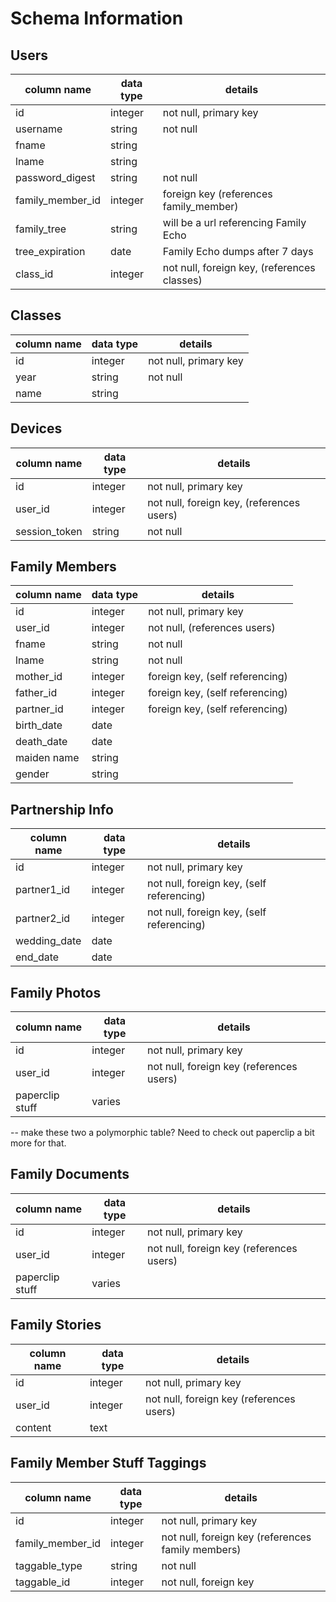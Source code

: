 # Schema Information

## Users

column name       | data type | details
------------------|-----------|-----------------------
id                | integer   | not null, primary key
username          | string    | not null
fname             | string    |
lname             | string    |
password_digest   | string    | not null
family_member_id  | integer   | foreign key (references family_member)
family_tree       | string    | will be a url referencing Family Echo
tree_expiration   | date      | Family Echo dumps after 7 days
class_id          | integer   | not null, foreign key, (references classes)

## Classes

column name   | data type | details
--------------|-----------|-----------------------
id            | integer   | not null, primary key
year          | string    | not null
name          | string    |


## Devices

column name    | data type | details
---------------|-----------|-----------------------
id             | integer   | not null, primary key
user_id        | integer   | not null, foreign key, (references users)
session_token  | string    | not null


## Family Members
column name    | data type | details
---------------|-----------|-----------------------
id             | integer   | not null, primary key
user_id        | integer   | not null, (references users)
fname          | string    | not null
lname          | string    | not null
mother_id      | integer   | foreign key, (self referencing)
father_id      | integer   | foreign key, (self referencing)
partner_id     | integer   | foreign key, (self referencing)
birth_date     | date      |
death_date     | date      |
maiden name    | string    |
gender         | string    |

## Partnership Info
column name    | data type | details
---------------|-----------|-----------------------
id             | integer   | not null, primary key
partner1_id    | integer   | not null, foreign key, (self referencing)
partner2_id    | integer   | not null, foreign key, (self referencing)
wedding_date   | date      |
end_date       | date      |

## Family Photos
column name    | data type | details
---------------|-----------|-----------------------
id             | integer   | not null, primary key
user_id        | integer   | not null, foreign key (references users)
paperclip stuff| varies    |

-- make these two a polymorphic table? Need to check out paperclip a bit more for that.

## Family Documents
column name    | data type | details
---------------|-----------|-----------------------
id             | integer   | not null, primary key
user_id        | integer   | not null, foreign key (references users)
paperclip stuff| varies    |

## Family Stories
column name    | data type | details
---------------|-----------|-----------------------
id             | integer   | not null, primary key
user_id        | integer   | not null, foreign key (references users)
content        | text      |

## Family Member Stuff Taggings
column name       | data type | details
------------------|-----------|-----------------------
id                | integer   | not null, primary key
family_member_id  | integer   | not null, foreign key (references family members)
taggable_type     | string    | not null
taggable_id       | integer   | not null, foreign key
